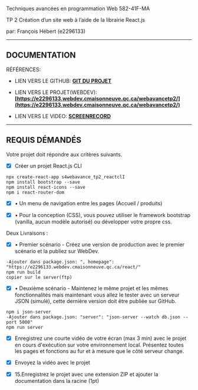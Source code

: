 Techniques avancées en programmation Web 
582-41F-MA 
 
 

TP 2 
Création d’un site web à l’aide de la librairie React.js  


par:  François Hébert (e2296133) 


---
## DOCUMENTATION

RÉFÉRENCES:

- LIEN VERS LE GITHUB: **[GIT DU PROJET](https://github.com/fhmaisonneuve/s4WebAvance_TP2_ReactCli)**

- LIEN VERS LE PROJET(WEBDEV): **[https://e2296133.webdev.cmaisonneuve.qc.ca/webavancetp2/](https://e2296133.webdev.cmaisonneuve.qc.ca/webavancetp2/)** 

- LIEN VERS LE VIDEO: **[SCREENRECORD](https://github.com/fhmaisonneuve/s4WebAvance_TP2_ReactCli/raw/master/__requis/s4webavance_presentation.mp4)**
 ---  

## REQUIS DÉMANDÉS

Votre projet doit répondre aux critères suivants. 
- [x] Créer un projet React.js CLI 
```
npx create-react-app s4webavance_tp2_reactclI
npm install bootstrap --save
npm install react-icons --save
npm i react-router-dom
```
- [x] • Un menu de navigation entre les pages (Accueil / produits) 
- [x] • Pour  la  conception  (CSS),  vous  pouvez  utiliser  le  framework  bootstrap (vanilla, aucun modèle autorisé) ou développer votre propre css. 


Deux Livraisons : 
- [x] • Premier  scénario  -  Créez  une  version  de  production  avec  le  premier scénario et la publiez sur WebDev. 
```
-Ajouter dans package.json: ", homepage": "https://e2296133.webdev.cmaisonneuve.qc.ca/react/"
npm run build
copier sur le server(ftp)
```


- [x] • Deuxième scénario - Maintenez le même projet et les mêmes fonctionnalités mais maintenant vous allez le tester avec un serveur JSON (simulé),  cette  dernière  version  doit  être  publiée  sur  GitHub.  
```
npm i json-server
-Ajouter dans package.json: "server": "json-server --watch db.json --port 5000"
npm run server
```
- [x] Enregistrez une  courte  vidéo  de  votre  écran  (max  3  min)  avec  le  projet  en  cours d'exécution sur votre environnement local. Présentez toutes les pages et fonctions au fur et à mesure que le côté serveur change. 

- [x] Envoyez la vidéo avec le projet

   
- [x] 15.Enregistrez le projet avec une extension ZIP et ajouter la documentation dans la racine (1pt)


